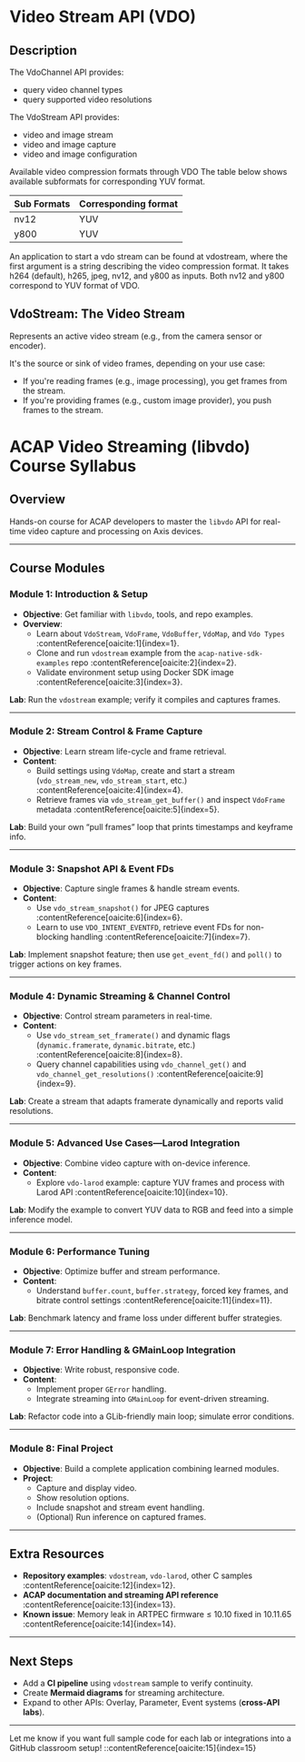 # Video Stream API (VDO)

## Description

The VdoChannel API provides:

- query video channel types
- query supported video resolutions

The VdoStream API provides:

- video and image stream
- video and image capture
- video and image configuration

Available video compression formats through VDO
The table below shows available subformats for corresponding YUV format.

| Sub Formats | Corresponding format |
|-------------|----------------------|
| nv12        | YUV                  |
| y800        | YUV                  |

An application to start a vdo stream can be found at vdostream, where the first argument is a string describing the video compression format. It takes h264 (default), h265, jpeg, nv12, and y800 as inputs. Both nv12 and y800 correspond to YUV format of VDO.



## VdoStream: The Video Stream

Represents an active video stream (e.g., from the camera sensor or encoder).

It's the source or sink of video frames, depending on your use case:

- If you're reading frames (e.g., image processing), you get frames from the stream.
- If you're providing frames (e.g., custom image provider), you push frames to the stream.

# ACAP Video Streaming (libvdo) Course Syllabus

## Overview
Hands-on course for ACAP developers to master the `libvdo` API for real-time video capture and processing on Axis devices.

---

## Course Modules

### Module 1: Introduction & Setup
- **Objective**: Get familiar with `libvdo`, tools, and repo examples.
- **Overview**:
  - Learn about `VdoStream`, `VdoFrame`, `VdoBuffer`, `VdoMap`, and `Vdo Types` :contentReference[oaicite:1]{index=1}.
  - Clone and run `vdostream` example from the `acap-native-sdk-examples` repo :contentReference[oaicite:2]{index=2}.
  - Validate environment setup using Docker SDK image :contentReference[oaicite:3]{index=3}.

**Lab**: Run the `vdostream` example; verify it compiles and captures frames.

---

### Module 2: Stream Control & Frame Capture
- **Objective**: Learn stream life-cycle and frame retrieval.
- **Content**:
  - Build settings using `VdoMap`, create and start a stream (`vdo_stream_new`, `vdo_stream_start`, etc.) :contentReference[oaicite:4]{index=4}.
  - Retrieve frames via `vdo_stream_get_buffer()` and inspect `VdoFrame` metadata :contentReference[oaicite:5]{index=5}.
  
**Lab**: Build your own “pull frames” loop that prints timestamps and keyframe info.

---

### Module 3: Snapshot API & Event FDs
- **Objective**: Capture single frames & handle stream events.
- **Content**:
  - Use `vdo_stream_snapshot()` for JPEG captures :contentReference[oaicite:6]{index=6}.
  - Learn to use `VDO_INTENT_EVENTFD`, retrieve event FDs for non-blocking handling :contentReference[oaicite:7]{index=7}.

**Lab**: Implement snapshot feature; then use `get_event_fd()` and `poll()` to trigger actions on key frames.

---

### Module 4: Dynamic Streaming & Channel Control
- **Objective**: Control stream parameters in real-time.
- **Content**:
  - Use `vdo_stream_set_framerate()` and dynamic flags (`dynamic.framerate`, `dynamic.bitrate`, etc.) :contentReference[oaicite:8]{index=8}.
  - Query channel capabilities using `vdo_channel_get()` and `vdo_channel_get_resolutions()` :contentReference[oaicite:9]{index=9}.

**Lab**: Create a stream that adapts framerate dynamically and reports valid resolutions.

---

### Module 5: Advanced Use Cases—Larod Integration
- **Objective**: Combine video capture with on-device inference.
- **Content**:
  - Explore `vdo-larod` example: capture YUV frames and process with Larod API :contentReference[oaicite:10]{index=10}.

**Lab**: Modify the example to convert YUV data to RGB and feed into a simple inference model.

---

### Module 6: Performance Tuning
- **Objective**: Optimize buffer and stream performance.
- **Content**:
  - Understand `buffer.count`, `buffer.strategy`, forced key frames, and bitrate control settings :contentReference[oaicite:11]{index=11}.

**Lab**: Benchmark latency and frame loss under different buffer strategies.

---

### Module 7: Error Handling & GMainLoop Integration
- **Objective**: Write robust, responsive code.
- **Content**:
  - Implement proper `GError` handling.
  - Integrate streaming into `GMainLoop` for event-driven streaming.

**Lab**: Refactor code into a GLib-friendly main loop; simulate error conditions.

---

### Module 8: Final Project
- **Objective**: Build a complete application combining learned modules.
- **Project**:
  - Capture and display video.
  - Show resolution options.
  - Include snapshot and stream event handling.
  - (Optional) Run inference on captured frames.

---

## Extra Resources
- **Repository examples**: `vdostream`, `vdo-larod`, other C samples :contentReference[oaicite:12]{index=12}.
- **ACAP documentation and streaming API reference** :contentReference[oaicite:13]{index=13}.
- **Known issue**: Memory leak in ARTPEC firmware ≤ 10.10 fixed in 10.11.65 :contentReference[oaicite:14]{index=14}.

---

## Next Steps
- Add a **CI pipeline** using `vdostream` sample to verify continuity.
- Create **Mermaid diagrams** for streaming architecture.
- Expand to other APIs: Overlay, Parameter, Event systems (**cross-API labs**).

---

Let me know if you want full sample code for each lab or integrations into a GitHub classroom setup!
::contentReference[oaicite:15]{index=15}
